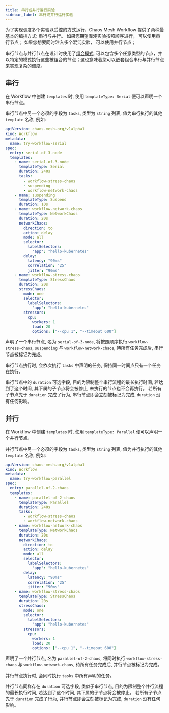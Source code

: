 ```yaml
---
title: 串行或并行运行实验
sidebar_label: 串行或并行运行实验
---
```


为了实现调度多个实验以受控的方式运行，Chaos Mesh Workflow 提供了两种最基本的编排方式: 串行与并行。 如果您期望混沌实验按照顺序进行， 可以使用串行节点； 如果您想要同时注入多个混沌实验， 可以使用并行节点；

串行节点与并行节点在设计时使用了[组合模式](https://en.wikipedia.org/wiki/Composite_pattern), 可以包含多个任意类型的节点，并以特定的模式执行这些被组合的节点；这也意味着您可以嵌套组合串行与并行节点来实现复杂的调度。

## 串行

在 Workflow 中创建 `templates` 时, 使用 `templateType: Serial` 便可以声明一个串行节点。

串行节点中另一个必须的字段为 `tasks`, 类型为 `string` 列表, 值为串行执行的其他 `template` 名称, 例如:

```yaml
apiVersion: chaos-mesh.org/v1alpha1
kind: Workflow
metadata:
  name: try-workflow-serial
spec:
  entry: serial-of-3-node
  templates:
    - name: serial-of-3-node
      templateType: Serial
      duration: 240s
      tasks:
        - workflow-stress-chaos
        - suspending
        - workflow-network-chaos
    - name: suspending
      templateType: Suspend
      duration: 10s
    - name: workflow-network-chaos
      templateType: NetworkChaos
      duration: 20s
      networkChaos:
        direction: to
        action: delay
        mode: all
        selector:
          labelSelectors:
            "app": "hello-kubernetes"
        delay:
          latency: "90ms"
          correlation: "25"
          jitter: "90ms"
    - name: workflow-stress-chaos
      templateType: StressChaos
      duration: 20s
      stressChaos:
        mode: one
        selector:
          labelSelectors:
            "app": "hello-kubernetes"
        stressors:
          cpu:
            workers: 1
            load: 20
            options: ["--cpu 1", "--timeout 600"]
```

声明了一个串行节点, 名为 `serial-of-3-node`, 将按照顺序执行 `workflow-stress-chaos`, `suspending` 与 `workflow-network-chaos`, 待所有任务完成后, 串行节点被标记为完成。

串行节点执行时, 会依次执行 `tasks` 中声明的任务, 保持同一时间点只有一个任务在执行。

串行节点中的 `duration` 可选字段, 目的为限制整个串行流程的最长执行时间, 若达到了这个时间, 其下属的子节点将会被停止, 未执行的节点也不会再执行。 若所有子节点先于 `duration` 完成了行为, 串行节点即会立刻被标记为完成, `duration` 没有任何影响。

## 并行

在 Workflow 中创建 `templates` 时, 使用 `templateType: Parallel` 便可以声明一个并行节点。

并行节点中另一个必须的字段为 `tasks`, 类型为 `string` 列表, 值为并行执行的其他 `template` 名称, 例如:

```yaml
apiVersion: chaos-mesh.org/v1alpha1
kind: Workflow
metadata:
  name: try-workflow-parallel
spec:
  entry: parallel-of-2-chaos
  templates:
    - name: parallel-of-2-chaos
      templateType: Parallel
      duration: 240s
      tasks:
        - workflow-stress-chaos
        - workflow-network-chaos
    - name: workflow-network-chaos
      templateType: NetworkChaos
      duration: 20s
      networkChaos:
        direction: to
        action: delay
        mode: all
        selector:
          labelSelectors:
            "app": "hello-kubernetes"
        delay:
          latency: "90ms"
          correlation: "25"
          jitter: "90ms"
    - name: workflow-stress-chaos
      templateType: StressChaos
      duration: 20s
      stressChaos:
        mode: one
        selector:
          labelSelectors:
            "app": "hello-kubernetes"
        stressors:
          cpu:
            workers: 1
            load: 20
            options: ["--cpu 1", "--timeout 600"]
```

声明了一个并行节点, 名为 `parallel-of-2-chaos`, 将同时执行 `workflow-stress-chaos` 与 `workflow-network-chaos`, 待所有任务完成后, 并行节点被标记为完成。

并行节点执行时, 会同时执行 `tasks` 中所有声明的任务。

并行节点同样存在 `duration` 可选字段, 类似于串行节点, 目的为限制整个并行流程的最长执行时间, 若达到了这个时间, 其下属的子节点将会被停止。 若所有子节点先于 `duration` 完成了行为, 并行节点即会立刻被标记为完成, `duration` 没有任何影响。
